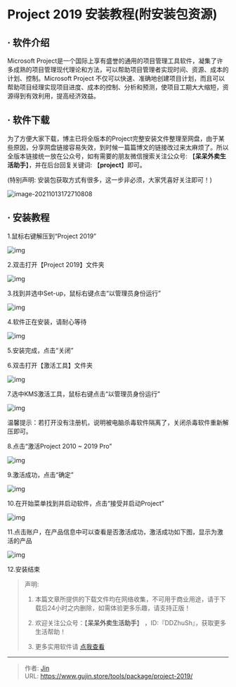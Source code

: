 # Project 2019 安装教程(附安装包资源)


## · 软件介绍

Microsoft Project是一个国际上享有盛誉的通用的项目管理工具软件，凝集了许多成熟的项目管理现代理论和方法，可以帮助项目管理者实现时间、资源、成本的计划、控制。Microsoft Project 不仅可以快速、准确地创建项目计划，而且可以帮助项目经理实现项目进度、成本的控制、分析和预测，使项目工期大大缩短，资源得到有效利用，提高经济效益。

## · 软件下载

为了方便大家下载，博主已将全版本的Project完整安装文件整理至网盘，由于某些原因，分享网盘链接容易失效，到时候一篇篇博文的链接改过来太麻烦了。所以全版本链接统一放在公众号，如有需要的朋友微信搜索关注公众号: 【**呆呆外卖生活助手**】，并在后台回复关键词: 【**project**】即可。

(特别声明: 安装包获取方式有很多，这一步非必须，大家凭喜好关注即可！)

![image-20211013172710808](https://img.gujin.store/img/image-20211013172710808.png)


## · 安装教程

1.鼠标右键解压到“Project 2019”

![img](https://img.gujin.store/img/v2-e0b5778f9b6d275d55b86406d89e0f86_720w.png)

2.双击打开【Project 2019】文件夹

![img](https://img.gujin.store/img/v2-c04e83b81d08b0d222397411bcf1af90_720w.png)

3.找到并选中Set-up，鼠标右键点击“以管理员身份运行”

![img](https://img.gujin.store/img/v2-b7c2110b0abe2d6d5ab2b11d05d7cf03_720w.png)

4.软件正在安装，请耐心等待

![img](https://img.gujin.store/img/v2-5d1e6843a9b80c1db40362f66d4f38ab_720w.png)

5.安装完成，点击“关闭”

6.双击打开【激活工具】文件夹

![img](https://img.gujin.store/img/v2-527e8ec8f305048a2194c840c2daea70_720w.png)

7.选中KMS激活工具，鼠标右键点击“以管理员身份运行”

![img](https://img.gujin.store/img/v2-9a9e464556385545ef8176c8996ef107_720w.png)

温馨提示：若打开没有注册机，说明被电脑杀毒软件隔离了，关闭杀毒软件重新解压即可。

8.点击“激活Project 2010 ~ 2019 Pro”

![img](https://img.gujin.store/img/v2-404875bdabb703c1d6146f4af17b8884_720w.png)

9.激活成功，点击“确定”

![img](https://img.gujin.store/img/v2-9b304d59854b03db1065bb72f5cb1de3_720w.png)

10.在开始菜单找到并启动软件，点击“接受并启动Project”

![img](https://img.gujin.store/img/v2-1c661f658b318c3c09da8178b0dfaf52_720w.png)

11.点击账户，在产品信息中可以查看是否激活成功，激活成功如下图，显示为激活的产品

![img](https://img.gujin.store/img/v2-7bd5646fe0f72c74355365b3c6baf429_720w.png)

12.安装结束




> 声明: 
>
> 1. 本篇文章所提供的下载文件均在网络收集，不可用于商业用途，请于下载后24小时之内删除，如需体验更多乐趣，请支持正版！
>
> 2. 欢迎关注公众号：【**呆呆外卖生活助手**】 ，ID:『DDZhuSh』，获取更多生活帮助！
>
> 3. 更多实用软件请  [点我查看](/tools)


---

> 作者: [Jin](https://img.gujin.store/img/favicon.ico)  
> URL: https://www.gujin.store/tools/package/project-2019/  

